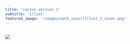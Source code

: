 ```yaml
---
title: 'cactus version 2'
subtitle: 'illust'
featured_image: '/images/work_cover/illust_2_cover.png'
---
```


![]({{site.baseurl}}/images/work/illust2/illust_2_frame.png)
---
